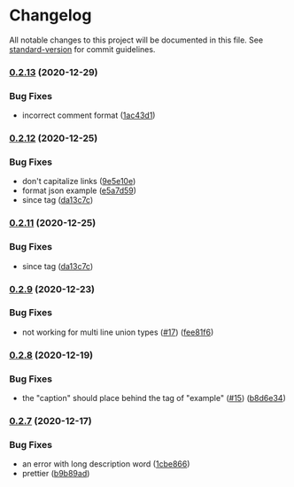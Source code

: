 # Changelog

All notable changes to this project will be documented in this file. See [standard-version](https://github.com/conventional-changelog/standard-version) for commit guidelines.

### [0.2.13](https://github.com/hosseinmd/prettier-plugin-jsdoc/compare/v0.2.12...v0.2.13) (2020-12-29)


### Bug Fixes

* incorrect comment format ([1ac43d1](https://github.com/hosseinmd/prettier-plugin-jsdoc/commit/1ac43d16845d796c72c9cfac04da17ea739bdb03))

### [0.2.12](https://github.com/hosseinmd/prettier-plugin-jsdoc/compare/v0.2.9...v0.2.12) (2020-12-25)


### Bug Fixes

* don't capitalize links ([9e5e10e](https://github.com/hosseinmd/prettier-plugin-jsdoc/commit/9e5e10e10aab5bb2955991758b01186f1edc0c23))
* format json example ([e5a7d59](https://github.com/hosseinmd/prettier-plugin-jsdoc/commit/e5a7d590687e14bb78b04522ce7a141a44a58304))
* since tag ([da13c7c](https://github.com/hosseinmd/prettier-plugin-jsdoc/commit/da13c7c93919d5ad55ee6b6c701e2d39f5959097))

### [0.2.11](https://github.com/hosseinmd/prettier-plugin-jsdoc/compare/v0.2.10...v0.2.11) (2020-12-25)

### Bug Fixes

* since tag ([da13c7c](https://github.com/hosseinmd/prettier-plugin-jsdoc/commit/da13c7c93919d5ad55ee6b6c701e2d39f5959097))

### [0.2.9](https://github.com/hosseinmd/prettier-plugin-jsdoc/compare/v0.2.8...v0.2.9) (2020-12-23)


### Bug Fixes

* not working for multi line union types ([#17](https://github.com/hosseinmd/prettier-plugin-jsdoc/issues/17)) ([fee81f6](https://github.com/hosseinmd/prettier-plugin-jsdoc/commit/fee81f6b05be7ddf340783feebd6cb2978283df0))

### [0.2.8](https://github.com/hosseinmd/prettier-plugin-jsdoc/compare/v0.2.7...v0.2.8) (2020-12-19)


### Bug Fixes

* the "caption" should place behind the tag of "example" ([#15](https://github.com/hosseinmd/prettier-plugin-jsdoc/issues/15)) ([b8d6e34](https://github.com/hosseinmd/prettier-plugin-jsdoc/commit/b8d6e34ed4c1271468c37abdc3ab019699e441b9))

### [0.2.7](https://github.com/hosseinmd/prettier-plugin-jsdoc/compare/v0.2.5...v0.2.7) (2020-12-17)


### Bug Fixes

* an error with long description word ([1cbe866](https://github.com/hosseinmd/prettier-plugin-jsdoc/commit/1cbe8660c89e073620861feeebb4fc8d2f48be6d))
* prettier ([b9b89ad](https://github.com/hosseinmd/prettier-plugin-jsdoc/commit/b9b89ad97c046709f9d87d292786e71f4d5d1f0d))

